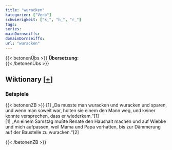 ```yaml
---
title: "wuracken"
kategorien: ["Verb"]
schwierigkeit: ["k_", "h_", "r_"]
tags:
series:
mainDornseiffs:
domainDornseiffs:
url: "wuracken"
---
```


{{< betonenÜbs >}}
**Übersetzung:**  
{{< /betonenÜbs >}}

## Wiktionary [[+](https://de.wiktionary.org/wiki/wuracken)]

### Beispiele
{{< betonenZB >}}
[1] „Da musste man wuracken und wuracken und sparen, und wenn man soweit war, holten sie einem den Mann weg, und keiner konnte versprechen, dass er wiederkam.“[1]  
[1] „An einem Samstag mußte Renate den Haushalt machen und auf Wiebke und mich aufpassen, weil Mama und Papa vorhatten, bis zur Dämmerung auf der Baustelle zu wuracken.“[2]  

{{< /betonenZB >}}

